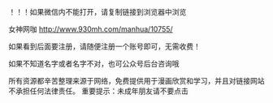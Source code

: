 ！！！如果微信内不能打开，请复制链接到浏览器中浏览

女神网咖 http://www.930mh.com/manhua/10755/

如果看到后面要注册，请随便注册一个账号即可，无需收费！

如果不知道名字或者名字不对，也可公众号后台咨询哦

所有资源都辛苦整理来源于网络，免费提供用于漫画欣赏和学习，并且对链接网站不承担任何法律责任。 重要提示：未成年朋友请不要点击

